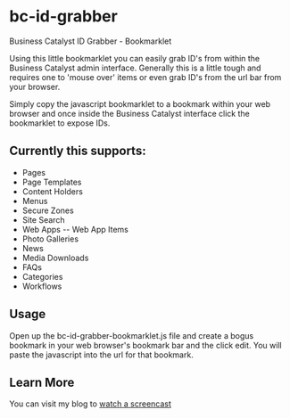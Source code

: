 bc-id-grabber
=============

Business Catalyst ID Grabber - Bookmarklet

Using this little bookmarklet you can easily grab ID's from within the Business Catalyst admin interface. Generally this is a little tough and requires one to 'mouse over' items or even grab ID's from the url bar from your browser.

Simply copy the javascript bookmarklet to a bookmark within your web browser and once inside the Business Catalyst interface click the bookmarklet to expose IDs.

## Currently this supports:

- Pages
- Page Templates
- Content Holders
- Menus
- Secure Zones
- Site Search
- Web Apps
-- Web App Items
- Photo Galleries
- News
- Media Downloads
- FAQs
- Categories
- Workflows

## Usage

Open up the bc-id-grabber-bookmarklet.js file and create a bogus bookmark in your web browser's bookmark bar and the click edit. You will paste the javascript into the url for that bookmark.

## Learn More
You can visit my blog to [watch a screencast](http://joe-watkins.io/articles/grab-system-ids-dynamically-with-a-bookmarklet)